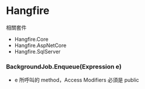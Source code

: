 # Hangfire

相關套件
- Hangfire.Core
- Hangfire.AspNetCore
- Hangfire.SqlServer


### BackgroundJob.Enqueue(Expression<Action> e)

- e 所呼叫的 method，Access Modifiers 必須是 public
